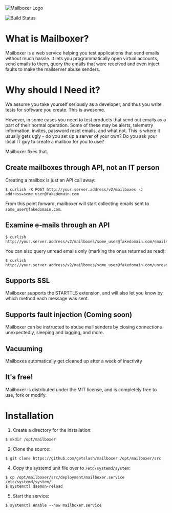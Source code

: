 
![Mailboxer Logo](https://raw.githubusercontent.com/vmalloc/mailboxer/master/static/img/mailboxer-medium.png ) 

![Build Status](https://secure.travis-ci.org/vmalloc/mailboxer.png?branch=master ) 

# What is Mailboxer?

Mailboxer is a web service helping you test applications that send emails without much hassle. It lets you programmatically open virtual accounts, send emails to them, query the emails that were received and even inject faults to make the mailserver abuse senders.

# Why should I Need it?

We assume you take yourself seriously as a developer, and thus you write tests for software you create. This is awesome.

However, in some cases you need to test products that send out emails as a part of their normal operation. Some of these may be alerts, telemetry information, invites, password reset emails, and what not. This is where it usually gets ugly - do you set up a server of your own? Do you ask your local IT guy to create a mailbox for you to use?

Mailboxer fixes that.


## Create mailboxes through API, not an IT person

Creating a mailbox is just an API call away:

```
$ curlish -X POST http://your.server.address/v2/mailboxes -J address=some_user@fakedomain.com
```

From this point forward, mailboxer will start collecting emails sent to `some_user@fakedomain.com`.

## Examine e-mails through an API

```
$ curlish http://your.server.address/v2/mailboxes/some_user@fakedomain.com/emails
```

You can also query unread emails only (marking the ones returned as read):

```
$ curlish http://your.server.address/v2/mailboxes/some_user@fakedomain.com/unread_emails
```

## Supports SSL

Mailboxer supports the STARTTLS extension, and will also let you know by which method each message was sent.

## Supports fault injection (Coming soon)

Mailboxer can be instructed to abuse mail senders by closing connections unexpectedly, sleeping and lagging, and more.

## Vacuuming

Mailboxes automatically get cleaned up after a week of inactivity


## It's free!

Mailboxer is distributed under the MIT license, and is completely free to use, fork or modify.


# Installation

1. Create a directory for the installation:

``` shell
$ mkdir /opt/mailboxer
```

2. Clone the source:

``` shell
$ git clone https://github.com/getslash/mailboxer /opt/mailboxer/src
```

4. Copy the systemd unit file over to `/etc/systemd/system`:

``` shell
$ cp /opt/mailboxer/src/deployment/mailboxer.service /etc/systemd/system/
$ systemctl daemon-reload
```
5. Start the service:

```shell
$ systemctl enable --now mailboxer.service
```

